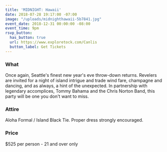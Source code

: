 ```yaml
---
title: 'MIDNIGHT: Hawaii'
date: 2018-07-28 19:17:00 -07:00
image: "/uploads/midnighthawaii-5b7841.jpg"
event_date: 2018-12-31 00:00:00 -08:00
event_time: 9pm
rsvp_button:
  has_button: true
  url: https://www.exploretock.com/Canlis
  button_label: Get Tickets
---
```


### What

Once again, Seattle's finest new year's eve throw-down returns. Revelers are invited for a night of island intrigue and trade wind fare, champagne and dancing, and as always, a hint of the unexpected. In partnership with legendary accomplices, Tommy Bahama and the Chris Norton Band, this party will be one you don't want to miss.

### Attire

Aloha Formal / Island Black Tie. Proper dress strongly encouraged.

### Price

$525 per person - 21 and over only

